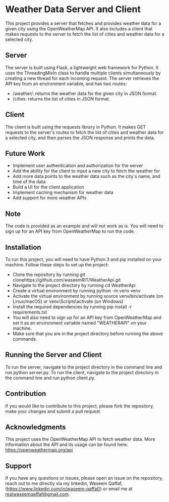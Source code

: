# Weather Data Server and Client

This project provides a server that fetches and provides weather data for a given city using the OpenWeatherMap API. It also includes a client that makes requests to the server to fetch the list of cities and weather data for a selected city.

## Server
The server is built using Flask, a lightweight web framework for Python. It uses the ThreadingMixIn class to handle multiple clients simultaneously by creating a new thread for each incoming request. The server retrieves the API key from an environment variable, and has two routes:

* /weather/<city>: returns the weather data for the given city in JSON format.
* /cities: returns the list of cities in JSON format.

## Client
The client is built using the requests library in Python. It makes GET requests to the server's routes to fetch the list of cities and weather data for a selected city, and then parses the JSON response and prints the data.

## Future Work
* Implement user authentication and authorization for the server
* Add the ability for the client to input a new city to fetch the weather for
* Add more data points to the weather data such as the city's name, and time of the data
* Build a UI for the client application
* Implement caching mechanism for weather data
* Add support for more weather APIs

## Note
The code is provided as an example and will not work as is. You will need to sign up for an API key from OpenWeatherMap to run the code.


## Installation
To run this project, you will need to have Python 3 and pip installed on your machine. Follow these steps to set up the project:

* Clone the repository by running git clonehttps://github.com/waseemRIT/WeatherApi.git
* Navigate to the project directory by running cd WeatherApi
* Create a virtual environment by running python -m venv venv
* Activate the virtual environment by running source venv/bin/activate (on Linux/macOS) or venv\Scripts\activate (on Windows)
* Install the required dependencies by running pip install -r requirements.txt
* You will also need to sign up for an API key from OpenWeatherMap and set it as an environment variable named "WEATHERAPI" on your machine.
* Make sure that you are in the project directory before running the above commands.

## Running the Server and Client
To run the server, navigate to the project directory in the command line and run python server.py.
To run the client, navigate to the project directory in the command line and run python client.py.

## Contribution
If you would like to contribute to this project, please fork the repository, make your changes and submit a pull request.

## Acknowledgments
This project uses the OpenWeatherMap API to fetch weather data. More information about the API and its usage can be found here:
https://openweathermap.org/api

## Support
If you have any questions or issues, please open an issue on the repository, reach out to me directly via my linkedin, Waseem Qaffaf, (https://www.linkedin.com/in/waseem-qaffaf/) or email me at realwaseemqaffaf@gmail.com.

